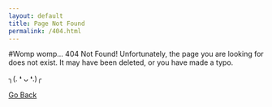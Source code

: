```yaml
---
layout: default
title: Page Not Found
permalink: /404.html
---
```

#Womp womp... 404 Not Found!
Unfortunately, the page you are looking for does not exist. It may have been deleted, or you have made a typo.

╮(. ❛ ᴗ ❛.)╭

[Go Back](https://nekorosys.github.io/)
